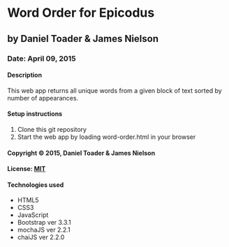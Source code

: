 # Word Order for Epicodus
## by Daniel Toader & James Nielson
### Date: April 09, 2015
#### Description
This web app returns all unique words from a given block of text sorted by number of appearances.

#### Setup instructions
1. Clone this git repository
2. Start the web app by loading word-order.html in your browser

#### Copyright © 2015, Daniel Toader & James Nielson

#### License: [MIT](https://github.com/twbs/bootstrap/blob/master/LICENSE)  

#### Technologies used
- HTML5
- CSS3
- JavaScript
- Bootstrap ver 3.3.1
- mochaJS ver 2.2.1
- chaiJS ver 2.2.0
